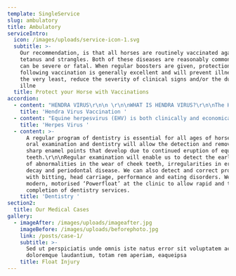 ```yaml
---
template: SingleService
slug: ambulatory
title: Ambulatory
serviceIntro:
  icon: /images/uploads/service-icon-1.svg
  subtitle: >-
    Our recommendation, is that all horses are routinely vaccinated against
    tetanus and strangles. Both of these diseases are reasonably common and both
    can be severe or fatal. When regular boosters are given, protection
    following vaccination is generally excellent and will prevent illness or at
    the very least, reduce the severity of clinical signs and/or the duration of
    illne
  title: Protect your Horse with Vaccinations
accordion:
  - content: "HENDRA VIRUS\r\n\n \r\n\nWHAT IS HENDRA VIRUS?\r\n\nThe Hendra Virus (HeV) was first discovered in 1994 in the Brisbane district of Hendra. It is a lethal disease which can spread from horses to people. It is present in flying foxes and has clinically spread to horses (and has also spread to a dog from a horse). The virus has been transmitted from horses to humans. The virus can be transmitted from horse to horse, but has not been shown to spread from human to human at this stage. Infection appears to occur through contact with bodily fluids of an infected being.\r\n\nSYMPTOMS OF POSSIBLE HENDRA VIRUS INFECTION (As stated by the Australian Veterinary Association):\r\n\n“Clinical signs of Hendra virus infection are varied, vague and similar to many common equine ailments that veterinarians encounter on a daily basis. The Queensland government’s Guidelines for veterinarians handling potential Hendra virus infection in horses states that Hendra virus infection should be considered if a horse may have had contact with flying foxes and any one or combination of the following signs are present:\r\n\nAcute illness\r\n\nIncreased temperature\r\n\nIncreased heart rate\r\n\nDiscomfort or shifting weight between legs\r\n\nDepression or rapid deterioration in health\r\n\nHorses with confirmed Hendra virus infection have also presented with respiratory, colic, or neurologic signs, weakness, inappetence or behaviour change.\r\n\nEssentially this indicates that almost any unvaccinated sick horse with potential exposure to flying fox excretions, virus-contaminated objects or other horses may have a Hendra virus infection.”"
    title: 'Hendra Virus Vaccination '
  - content: "Equine herpesvirus (EHV) is both clinically and economically important worldwide. Currently there are nine different herpesviruses that are recognised (EHV-1 to EHV-9). However, the most significant types are EHV-1 and EHV-4.\r\n\n \r\n\nThe virus is endemic within the horse population in most countries throughout the world. EHV-1 is the most significant of the equine herpesviruses, as it is responsible for causing respiratory disease, abortion (including outbreaks), early neonatal death of foals and neurologic disease. However, EHV-4 is also associated with respiratory disease and, less commonly, abortion. In any given outbreak of EHV, clinical signs are usually limited to one manifestation of the disease."
    title: 'Herpes Virus '
  - content: >-
      A regular program of dentistry is essential for all ages of horse. Regular
      oral examination and dentistry will allow the detection and removal of
      sharp enamel points that develop due to continued eruption of equine
      teeth.\r\n\nRegular examination will enable us to detect the early signs
      of abnormalities in the wear of cheek teeth, irregularities in eruption,
      decay and periodontal disease. We can also detect and correct problems
      with bitting, head carriage, performance and eating disorders. We use a
      modern, motorised ‘Powerfloat’ at the clinic to allow rapid and thorough
      completion of dentistry services.
    title: 'Dentistry '
section2:
  title: Our Medical Cases
gallery:
  - imageAfter: /images/uploads/imageafter.jpg
    imageBefore: /images/uploads/beforephoto.jpg
    link: /posts/case-1/
    subtitle: >-
      Sed ut perspiciatis unde omnis iste natus error sit voluptatem accusantium
      doloremque laudantium, totam rem aperiam, eaqueipsa
    title: Float Injury
---
```


